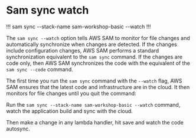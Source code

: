 # Sam sync watch
!!!
sam sync --stack-name sam-workshop-basic --watch
!!!

The `sam sync --watch` option tells AWS SAM to monitor for file changes and automatically synchronize when changes are detected.
If the changes include configuration changes, AWS SAM performs a standard synchronization equivalent to the `sam sync` command.
If the changes are code only, then AWS SAM synchronizes the code with the equivalent of the `sam sync --code` command.

The first time you run the `sam sync` command with the  `--watch` flag, AWS SAM ensures that the latest code and infrastructure are in the cloud. 
It then monitors for file changes until you quit the command:

Run the `sam sync --stack-name sam-workshop-basic --watch` command, watch the application build and sync with the cloud. 

Then make a change in any lambda handler, hit save and watch the code autosync.